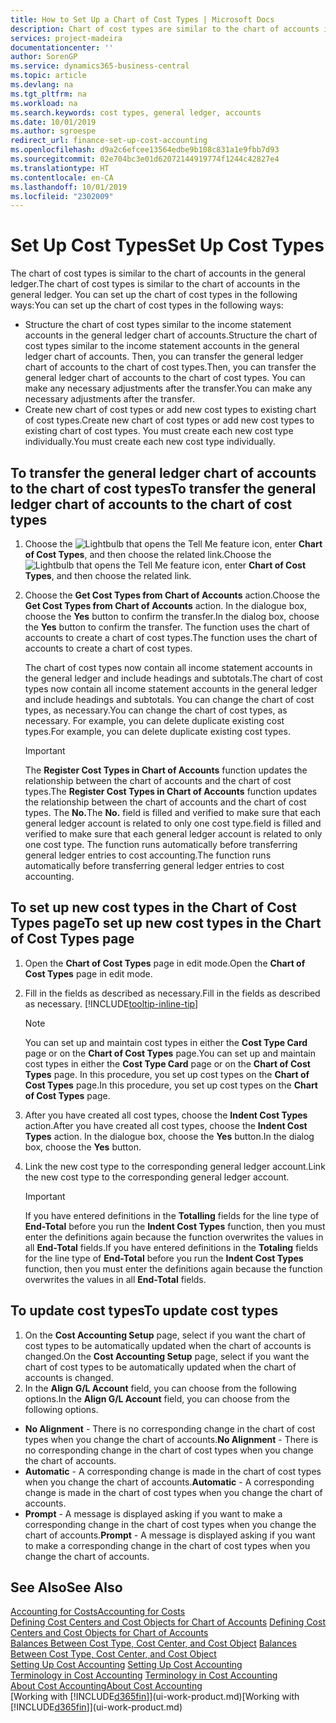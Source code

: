 ```yaml
---
title: How to Set Up a Chart of Cost Types | Microsoft Docs
description: Chart of cost types are similar to the chart of accounts in the general ledger.
services: project-madeira
documentationcenter: ''
author: SorenGP
ms.service: dynamics365-business-central
ms.topic: article
ms.devlang: na
ms.tgt_pltfrm: na
ms.workload: na
ms.search.keywords: cost types, general ledger, accounts
ms.date: 10/01/2019
ms.author: sgroespe
redirect_url: finance-set-up-cost-accounting
ms.openlocfilehash: d9a2c6efcee13564edbe9b108c831a1e9fbb7d93
ms.sourcegitcommit: 02e704bc3e01d62072144919774f1244c42827e4
ms.translationtype: HT
ms.contentlocale: en-CA
ms.lasthandoff: 10/01/2019
ms.locfileid: "2302009"
---
```

# <a name="set-up-cost-types"></a><span data-ttu-id="31295-103">Set Up Cost Types</span><span class="sxs-lookup"><span data-stu-id="31295-103">Set Up Cost Types</span></span>
<span data-ttu-id="31295-104">The chart of cost types is similar to the chart of accounts in the general ledger.</span><span class="sxs-lookup"><span data-stu-id="31295-104">The chart of cost types is similar to the chart of accounts in the general ledger.</span></span> <span data-ttu-id="31295-105">You can set up the chart of cost types in the following ways:</span><span class="sxs-lookup"><span data-stu-id="31295-105">You can set up the chart of cost types in the following ways:</span></span>  

-   <span data-ttu-id="31295-106">Structure the chart of cost types similar to the income statement accounts in the general ledger chart of accounts.</span><span class="sxs-lookup"><span data-stu-id="31295-106">Structure the chart of cost types similar to the income statement accounts in the general ledger chart of accounts.</span></span> <span data-ttu-id="31295-107">Then, you can transfer the general ledger chart of accounts to the chart of cost types.</span><span class="sxs-lookup"><span data-stu-id="31295-107">Then, you can transfer the general ledger chart of accounts to the chart of cost types.</span></span> <span data-ttu-id="31295-108">You can make any necessary adjustments after the transfer.</span><span class="sxs-lookup"><span data-stu-id="31295-108">You can make any necessary adjustments after the transfer.</span></span>  
-   <span data-ttu-id="31295-109">Create new chart of cost types or add new cost types to existing chart of cost types.</span><span class="sxs-lookup"><span data-stu-id="31295-109">Create new chart of cost types or add new cost types to existing chart of cost types.</span></span> <span data-ttu-id="31295-110">You must create each new cost type individually.</span><span class="sxs-lookup"><span data-stu-id="31295-110">You must create each new cost type individually.</span></span>  

## <a name="to-transfer-the-general-ledger-chart-of-accounts-to-the-chart-of-cost-types"></a><span data-ttu-id="31295-111">To transfer the general ledger chart of accounts to the chart of cost types</span><span class="sxs-lookup"><span data-stu-id="31295-111">To transfer the general ledger chart of accounts to the chart of cost types</span></span>  
1.  <span data-ttu-id="31295-112">Choose the ![Lightbulb that opens the Tell Me feature](media/ui-search/search_small.png "Tell me what you want to do") icon, enter **Chart of Cost Types**, and then choose the related link.</span><span class="sxs-lookup"><span data-stu-id="31295-112">Choose the ![Lightbulb that opens the Tell Me feature](media/ui-search/search_small.png "Tell me what you want to do") icon, enter **Chart of Cost Types**, and then choose the related link.</span></span>  
2.  <span data-ttu-id="31295-113">Choose the **Get Cost Types from Chart of Accounts** action.</span><span class="sxs-lookup"><span data-stu-id="31295-113">Choose the **Get Cost Types from Chart of Accounts** action.</span></span> <span data-ttu-id="31295-114">In the dialogue box, choose the **Yes** button to confirm the transfer.</span><span class="sxs-lookup"><span data-stu-id="31295-114">In the dialog box, choose the **Yes** button to confirm the transfer.</span></span> <span data-ttu-id="31295-115">The function uses the chart of accounts to create a chart of cost types.</span><span class="sxs-lookup"><span data-stu-id="31295-115">The function uses the chart of accounts to create a chart of cost types.</span></span>  

    <span data-ttu-id="31295-116">The chart of cost types now contain all income statement accounts in the general ledger and include headings and subtotals.</span><span class="sxs-lookup"><span data-stu-id="31295-116">The chart of cost types now contain all income statement accounts in the general ledger and include headings and subtotals.</span></span> <span data-ttu-id="31295-117">You can change the chart of cost types, as necessary.</span><span class="sxs-lookup"><span data-stu-id="31295-117">You can change the chart of cost types, as necessary.</span></span> <span data-ttu-id="31295-118">For example, you can delete duplicate existing cost types.</span><span class="sxs-lookup"><span data-stu-id="31295-118">For example, you can delete duplicate existing cost types.</span></span>  

    > [!IMPORTANT]  
    >  <span data-ttu-id="31295-119">The **Register Cost Types in Chart of Accounts** function updates the relationship between the chart of accounts and the chart of cost types.</span><span class="sxs-lookup"><span data-stu-id="31295-119">The **Register Cost Types in Chart of Accounts** function updates the relationship between the chart of accounts and the chart of cost types.</span></span> <span data-ttu-id="31295-120">The **No.**</span><span class="sxs-lookup"><span data-stu-id="31295-120">The **No.**</span></span> <span data-ttu-id="31295-121">field is filled and verified to make sure that each general ledger account is related to only one cost type.</span><span class="sxs-lookup"><span data-stu-id="31295-121">field is filled and verified to make sure that each general ledger account is related to only one cost type.</span></span> <span data-ttu-id="31295-122">The function runs automatically before transferring general ledger entries to cost accounting.</span><span class="sxs-lookup"><span data-stu-id="31295-122">The function runs automatically before transferring general ledger entries to cost accounting.</span></span>  

## <a name="to-set-up-new-cost-types-in-the-chart-of-cost-types-page"></a><span data-ttu-id="31295-123">To set up new cost types in the Chart of Cost Types page</span><span class="sxs-lookup"><span data-stu-id="31295-123">To set up new cost types in the Chart of Cost Types page</span></span>  
1.  <span data-ttu-id="31295-124">Open the **Chart of Cost Types** page in edit mode.</span><span class="sxs-lookup"><span data-stu-id="31295-124">Open the **Chart of Cost Types** page in edit mode.</span></span>  
2.  <span data-ttu-id="31295-125">Fill in the fields as described as necessary.</span><span class="sxs-lookup"><span data-stu-id="31295-125">Fill in the fields as described as necessary.</span></span> [!INCLUDE[tooltip-inline-tip](includes/tooltip-inline-tip_md.md)]

    > [!NOTE]  
    >  <span data-ttu-id="31295-126">You can set up and maintain cost types in either the **Cost Type Card** page or on the **Chart of Cost Types** page.</span><span class="sxs-lookup"><span data-stu-id="31295-126">You can set up and maintain cost types in either the **Cost Type Card** page or on the **Chart of Cost Types** page.</span></span> <span data-ttu-id="31295-127">In this procedure, you set up cost types on the **Chart of Cost Types** page.</span><span class="sxs-lookup"><span data-stu-id="31295-127">In this procedure, you set up cost types on the **Chart of Cost Types** page.</span></span>

3.  <span data-ttu-id="31295-128">After you have created all cost types, choose the **Indent Cost Types** action.</span><span class="sxs-lookup"><span data-stu-id="31295-128">After you have created all cost types, choose the **Indent Cost Types** action.</span></span> <span data-ttu-id="31295-129">In the dialogue box, choose the **Yes** button.</span><span class="sxs-lookup"><span data-stu-id="31295-129">In the dialog box, choose the **Yes** button.</span></span>  
4.  <span data-ttu-id="31295-130">Link the new cost type to the corresponding general ledger account.</span><span class="sxs-lookup"><span data-stu-id="31295-130">Link the new cost type to the corresponding general ledger account.</span></span>  

    > [!IMPORTANT]  
    >  <span data-ttu-id="31295-131">If you have entered definitions in the **Totalling** fields for the line type of **End-Total** before you run the **Indent Cost Types** function, then you must enter the definitions again because the function overwrites the values in all **End-Total** fields.</span><span class="sxs-lookup"><span data-stu-id="31295-131">If you have entered definitions in the **Totaling** fields for the line type of **End-Total** before you run the **Indent Cost Types** function, then you must enter the definitions again because the function overwrites the values in all **End-Total** fields.</span></span>  

## <a name="to-update-cost-types"></a><span data-ttu-id="31295-132">To update cost types</span><span class="sxs-lookup"><span data-stu-id="31295-132">To update cost types</span></span>  
1.  <span data-ttu-id="31295-133">On the **Cost Accounting Setup** page, select if you want the chart of cost types to be automatically updated when the chart of accounts is changed.</span><span class="sxs-lookup"><span data-stu-id="31295-133">On the **Cost Accounting Setup** page, select if you want the chart of cost types to be automatically updated when the chart of accounts is changed.</span></span>  
2.  <span data-ttu-id="31295-134">In the **Align G/L Account** field, you can choose from the following options.</span><span class="sxs-lookup"><span data-stu-id="31295-134">In the **Align G/L Account** field, you can choose from the following options.</span></span>  

- <span data-ttu-id="31295-135">**No Alignment** - There is no corresponding change in the chart of cost types when you change the chart of accounts.</span><span class="sxs-lookup"><span data-stu-id="31295-135">**No Alignment** - There is no corresponding change in the chart of cost types when you change the chart of accounts.</span></span>  
- <span data-ttu-id="31295-136">**Automatic** - A corresponding change is made in the chart of cost types when you change the chart of accounts.</span><span class="sxs-lookup"><span data-stu-id="31295-136">**Automatic** - A corresponding change is made in the chart of cost types when you change the chart of accounts.</span></span>  
- <span data-ttu-id="31295-137">**Prompt** - A message is displayed asking if you want to make a corresponding change in the chart of cost types when you change the chart of accounts.</span><span class="sxs-lookup"><span data-stu-id="31295-137">**Prompt** - A message is displayed asking if you want to make a corresponding change in the chart of cost types when you change the chart of accounts.</span></span>  

## <a name="see-also"></a><span data-ttu-id="31295-138">See Also</span><span class="sxs-lookup"><span data-stu-id="31295-138">See Also</span></span>  
[<span data-ttu-id="31295-139">Accounting for Costs</span><span class="sxs-lookup"><span data-stu-id="31295-139">Accounting for Costs</span></span>](finance-manage-cost-accounting.md)  
<span data-ttu-id="31295-140">[Defining Cost Centers and Cost Objects for Chart of Accounts](finance-defining-cost-centers-and-cost-objects-for-chart-of-accounts.md) </span><span class="sxs-lookup"><span data-stu-id="31295-140">[Defining Cost Centers and Cost Objects for Chart of Accounts](finance-defining-cost-centers-and-cost-objects-for-chart-of-accounts.md) </span></span>  
<span data-ttu-id="31295-141">[Balances Between Cost Type, Cost Center, and Cost Object](finance-balances-between-cost-type-cost-center-and-cost-object.md) </span><span class="sxs-lookup"><span data-stu-id="31295-141">[Balances Between Cost Type, Cost Center, and Cost Object](finance-balances-between-cost-type-cost-center-and-cost-object.md) </span></span>  
<span data-ttu-id="31295-142">[Setting Up Cost Accounting](finance-set-up-cost-accounting.md) </span><span class="sxs-lookup"><span data-stu-id="31295-142">[Setting Up Cost Accounting](finance-set-up-cost-accounting.md) </span></span>  
<span data-ttu-id="31295-143">[Terminology in Cost Accounting](finance-terminology-in-cost-accounting.md) </span><span class="sxs-lookup"><span data-stu-id="31295-143">[Terminology in Cost Accounting](finance-terminology-in-cost-accounting.md) </span></span>  
[<span data-ttu-id="31295-144">About Cost Accounting</span><span class="sxs-lookup"><span data-stu-id="31295-144">About Cost Accounting</span></span>](finance-about-cost-accounting.md)  
<span data-ttu-id="31295-145">[Working with [!INCLUDE[d365fin](includes/d365fin_md.md)]](ui-work-product.md)</span><span class="sxs-lookup"><span data-stu-id="31295-145">[Working with [!INCLUDE[d365fin](includes/d365fin_md.md)]](ui-work-product.md)</span></span>
